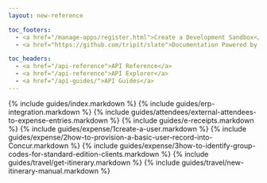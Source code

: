 ```yaml
---
layout: new-reference

toc_footers:
  - <a href="/manage-apps/register.html">Create a Development Sandbox</a>
  - <a href="https://github.com/tripit/slate">Documentation Powered by Slate</a>

toc_headers:
  - <a href="/api-reference">API Reference</a>
  - <a href="/api-reference">API Explorer</a>
  - <a href="/api-guides/">API Guides</a>
---
```


{% include guides/index.markdown %}
{% include guides/erp-integration.markdown %}
{% include guides/attendees/external-attendees-to-expense-entries.markdown %}
{% include guides/e-receipts.markdown %}
{% include guides/expense/1create-a-user.markdown %}
{% include guides/expense/2how-to-provision-a-basic-user-record-into-Concur.markdown %}
{% include guides/expense/3how-to-identify-group-codes-for-standard-edition-clients.markdown %}
{% include guides/travel/get-itinerary.markdown %}
{% include guides/travel/new-itinerary-manual.markdown %}
